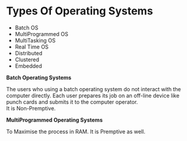 # Types Of Operating Systems
- Batch OS
- MultiProgrammed OS
- MultiTasking OS
- Real Time OS
- Distributed
- Clustered
- Embedded

**Batch Operating Systems**

The users who using a batch operating system do not interact with the computer directly.
Each user prepares its job on an off-line device like punch cards and submits it to the computer operator.  
It is Non-Premptive.
  
**MultiProgrammed Operating Systems**

 To Maximise the process in RAM. It is Premptive as well.
 

